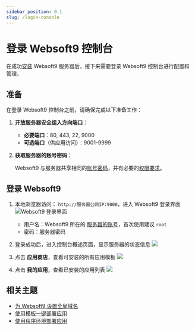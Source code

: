 ```yaml
---
sidebar_position: 0.1
slug: /login-console
---
```


# 登录 Websoft9 控制台

在成功[安装](./install) Websoft9 服务器后，接下来需要登录 Websoft9 控制台进行配置和管理。

## 准备

在登录 Websoft9 控制台之前，请确保完成以下准备工作：

1. **开放服务器安全组入方向端口**：

   - **必要端口**：80, 443, 22, 9000
   - **可选端口**（供应用访问）：9001-9999

2. **获取服务器的账号密码**：

   Websoft9 与服务器共享相同的[账号密码](./credentials)，并有必要的[权限要求](./credentials#convert-normal)。

## 登录 Websoft9

1. 本地浏览器访问： `http://服务器公网IP:9000`，进入 Websoft9 登录界面
   ![Websoft9 登录界面](./assets/websoft9-loginpage.png)

   - 用户名：Websoft9 所在的 [服务器的账号](./credentials)，首次使用建议 `root`
   - 密码：服务器密码

2. 登录成功后，进入控制台概述页面，显示服务器的状态信息
   ![](./assets/websoft9-console-index.png)

3. 点击 **应用商店**，查看可安装的所有应用模板
   ![](./assets/websoft9-appstore.png)

4. 点击 **我的应用**，查看已安装的应用列表
   ![](./assets/websoft9-myapps.png)

## 相关主题

- [为 Websoft9 设置全局域名](./domain-set#wildcard)
- [使用模板一键部署应用](./appstore-guide)
- [使用程序环境部署应用](./runtime)
